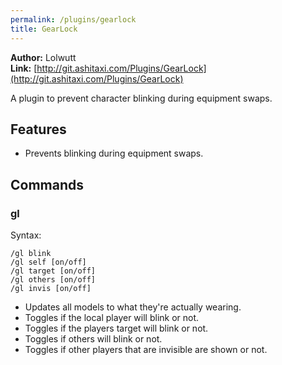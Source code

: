 ```yaml
---
permalink: /plugins/gearlock
title: GearLock
---
```


**Author:** Lolwutt<br/>
**Link:** [http://git.ashitaxi.com/Plugins/GearLock](http://git.ashitaxi.com/Plugins/GearLock)

A plugin to prevent character blinking during equipment swaps.

## Features

  * Prevents blinking during equipment swaps.

## Commands

### gl
Syntax:
```
/gl blink
/gl self [on/off]
/gl target [on/off]
/gl others [on/off]
/gl invis [on/off]
```
  * Updates all models to what they're actually wearing.
  * Toggles if the local player will blink or not.
  * Toggles if the players target will blink or not.
  * Toggles if others will blink or not.
  * Toggles if other players that are invisible are shown or not.